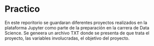 # Practico
En este reporitorio se guardaran diferentes proyectos realizados en la plataforma Jupyter como parte de la preparación en la carrera de Data Science.
Se geneera un archivo TXT donde se presenta de que trata el proyecto, las variables involucradas, el objetivo del proyecto.
